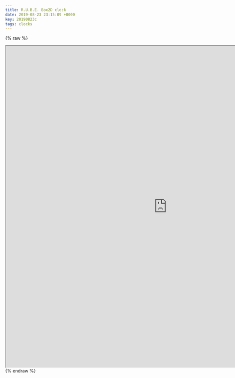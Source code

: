 ```yaml
---
title: R.U.B.E. Box2D clock
date: 2019-08-23 23:15:09 +0000
key: 20190823c
tags: clocks
---
```


{% raw %}
<iframe src="https://vispacem.github.io/rubebox2dclock/index.html" width="1024" height="1024" style="display:block; margin: 0 auto;">&nbsp;</iframe> 
{% endraw %}
